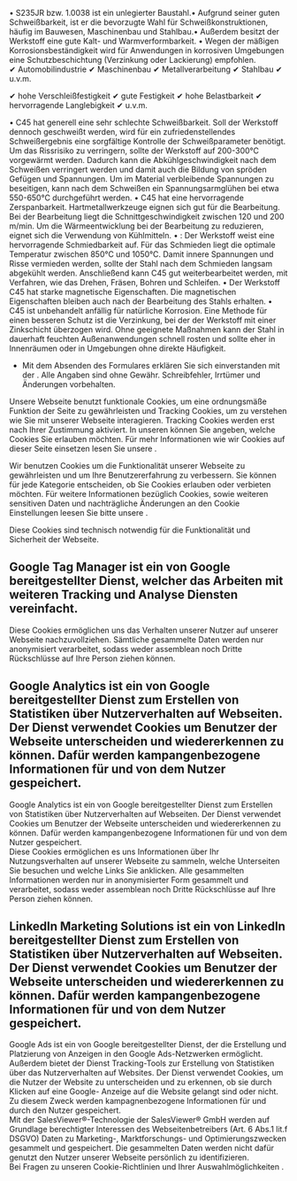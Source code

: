 • S235JR bzw. 1.0038 ist ein unlegierter Baustahl.• Aufgrund seiner guten
Schweißbarkeit, ist er die bevorzugte Wahl für Schweißkonstruktionen, häufig im
Bauwesen, Maschinenbau und Stahlbau.• Außerdem besitzt der Werkstoff eine gute
Kalt- und Warmverformbarkeit. • Wegen der mäßigen Korrosionsbeständigkeit wird
für Anwendungen in korrosiven Umgebungen eine Schutzbeschichtung (Verzinkung
oder Lackierung) empfohlen.  
✔ Automobilindustrie ✔ Maschinenbau ✔ Metallverarbeitung ✔ Stahlbau ✔ u.v.m.

✔ hohe Verschleißfestigkeit ✔ gute Festigkeit ✔ hohe Belastbarkeit ✔
hervorragende Langlebigkeit ✔ u.v.m.

• C45 hat generell eine sehr schlechte Schweißbarkeit. Soll der Werkstoff
dennoch geschweißt werden, wird für ein zufriedenstellendes Schweißergebnis eine
sorgfältige Kontrolle der Schweißparameter benötigt. Um das Rissrisiko zu
verringern, sollte der Werkstoff auf 200-300°C vorgewärmt werden. Dadurch kann
die Abkühlgeschwindigkeit nach dem Schweißen verringert werden und damit auch
die Bildung von spröden Gefügen und Spannungen. Um im Material verbleibende
Spannungen zu beseitigen, kann nach dem Schweißen ein Spannungsarmglühen bei
etwa 550-650°C durchgeführt werden. • C45 hat eine hervorragende Zerspanbarkeit.
Hartmetallwerkzeuge eignen sich gut für die Bearbeitung. Bei der Bearbeitung
liegt die Schnittgeschwindigkeit zwischen 120 und 200 m/min. Um die
Wärmeentwicklung bei der Bearbeitung zu reduzieren, eignet sich die Verwendung
von Kühlmitteln. • : Der Werkstoff weist eine hervorragende Schmiedbarkeit auf.
Für das Schmieden liegt die optimale Temperatur zwischen 850°C und 1050°C. Damit
innere Spannungen und Risse vermieden werden, sollte der Stahl nach dem
Schmieden langsam abgekühlt werden. Anschließend kann C45 gut weiterbearbeitet
werden, mit Verfahren, wie das Drehen, Fräsen, Bohren und Schleifen. • Der
Werkstoff C45 hat starke magnetische Eigenschaften. Die magnetischen
Eigenschaften bleiben auch nach der Bearbeitung des Stahls erhalten. • C45 ist
unbehandelt anfällig für natürliche Korrosion. Eine Methode für einen besseren
Schutz ist die Verzinkung, bei der der Werkstoff mit einer Zinkschicht überzogen
wird. Ohne geeignete Maßnahmen kann der Stahl in dauerhaft feuchten
Außenanwendungen schnell rosten und sollte eher in Innenräumen oder in
Umgebungen ohne direkte Häufigkeit.

* Mit dem Absenden des Formulares erklären Sie sich einverstanden mit der .
Alle Angaben sind ohne Gewähr. Schreibfehler, Irrtümer und Änderungen
vorbehalten.

Unsere Webseite benutzt funktionale Cookies, um eine ordnungsmäße Funktion der
Seite zu gewährleisten und Tracking Cookies, um zu verstehen wie Sie mit unserer
Webseite interagieren. Tracking Cookies werden erst nach Ihrer Zustimmung
aktiviert. In unseren können Sie angeben, welche Cookies Sie erlauben möchten.
Für mehr Informationen wie wir Cookies auf dieser Seite einsetzen lesen Sie
unsere .

Wir benutzen Cookies um die Funktionalität unserer Webseite zu gewährleisten und
um Ihre Benutzererfahrung zu verbessern. Sie können für jede Kategorie
entscheiden, ob Sie Cookies erlauben oder verbieten möchten. Für weitere
Informationen bezüglich Cookies, sowie weiteren sensitiven Daten und
nachträgliche Änderungen an den Cookie Einstellungen leesen Sie bitte unsere .

Diese Cookies sind technisch notwendig für die Funktionalität und Sicherheit der
Webseite.

Google Tag Manager ist ein von Google bereitgestellter Dienst, welcher das
Arbeiten mit weiteren Tracking und Analyse Diensten vereinfacht.  
---  
Diese Cookies ermöglichen uns das Verhalten unserer Nutzer auf unserer Webseite
nachzuvollziehen. Sämtliche gesammelte Daten werden nur anonymisiert
verarbeitet, sodass weder assemblean noch Dritte Rückschlüsse auf Ihre Person
ziehen können.

Google Analytics ist ein von Google bereitgestellter Dienst zum Erstellen von
Statistiken über Nutzerverhalten auf Webseiten. Der Dienst verwendet Cookies um
Benutzer der Webseite unterscheiden und wiedererkennen zu können. Dafür werden
kampangenbezogene Informationen für und von dem Nutzer gespeichert.  
---  
Google Analytics ist ein von Google bereitgestellter Dienst zum Erstellen von
Statistiken über Nutzerverhalten auf Webseiten. Der Dienst verwendet Cookies um
Benutzer der Webseite unterscheiden und wiedererkennen zu können. Dafür werden
kampangenbezogene Informationen für und von dem Nutzer gespeichert.  
Diese Cookies ermöglichen es uns Informationen über Ihr Nutzungsverhalten auf
unserer Webseite zu sammeln, welche Unterseiten Sie besuchen und welche Links
Sie anklicken. Alle gesammelten Informationen werden nur in anonymisierter Form
gesammelt und verarbeitet, sodass weder assemblean noch Dritte Rückschlüsse auf
Ihre Person ziehen können.

LinkedIn Marketing Solutions ist ein von LinkedIn bereitgestellter Dienst zum
Erstellen von Statistiken über Nutzerverhalten auf Webseiten. Der Dienst
verwendet Cookies um Benutzer der Webseite unterscheiden und wiedererkennen zu
können. Dafür werden kampangenbezogene Informationen für und von dem Nutzer
gespeichert.  
---  
Google Ads ist ein von Google bereitgestellter Dienst, der die Erstellung und
Platzierung von Anzeigen in den Google Ads-Netzwerken ermöglicht. Außerdem
bietet der Dienst Tracking-Tools zur Erstellung von Statistiken über das
Nutzerverhalten auf Websites. Der Dienst verwendet Cookies, um die Nutzer der
Website zu unterscheiden und zu erkennen, ob sie durch Klicken auf eine Google-
Anzeige auf die Website gelangt sind oder nicht. Zu diesem Zweck werden
kampagnenbezogene Informationen für und durch den Nutzer gespeichert.  
Mit der SalesViewer®-Technologie der SalesViewer® GmbH werden auf Grundlage
berechtigter Interessen des Webseitenbetreibers (Art. 6 Abs.1 lit.f DSGVO) Daten
zu Marketing-, Marktforschungs- und Optimierungszwecken gesammelt und
gespeichert. Die gesammelten Daten werden nicht dafür genutzt den Nutzer unserer
Webseite persönlich zu identifizieren.  
Bei Fragen zu unseren Cookie-Richtlinien und Ihrer Auswahlmöglichkeiten .


